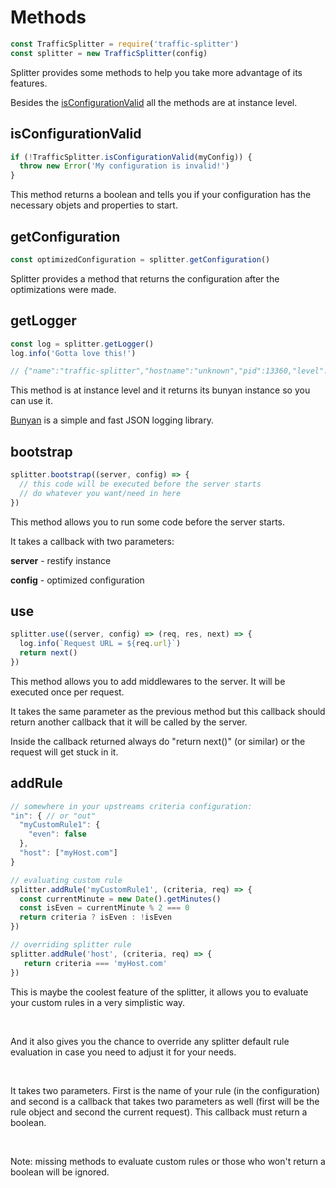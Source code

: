 # Methods

```javascript
const TrafficSplitter = require('traffic-splitter')
const splitter = new TrafficSplitter(config)
```

Splitter provides some methods to help you take more advantage of its features.

Besides the [isConfigurationValid](#isConfigurationValid) all the methods are at instance level.

## isConfigurationValid

```javascript
if (!TrafficSplitter.isConfigurationValid(myConfig)) {
  throw new Error('My configuration is invalid!')
}
```

This method returns a boolean and tells you if your configuration has the necessary objets and properties to start.

## getConfiguration

```javascript
const optimizedConfiguration = splitter.getConfiguration()
```

Splitter provides a method that returns the configuration after the optimizations were made.

## getLogger

```javascript
const log = splitter.getLogger()
log.info('Gotta love this!')

// {"name":"traffic-splitter","hostname":"unknown","pid":13360,"level":30,"msg":"Gotta love this!","time":"2017-06-01T15:56:05.897Z","v":0}
```

This method is at instance level and it returns its bunyan instance so you can use it.

[Bunyan](https://www.npmjs.com/package/bunyan) is a simple and fast JSON logging library.

## bootstrap

```javascript
splitter.bootstrap((server, config) => {
  // this code will be executed before the server starts
  // do whatever you want/need in here
})
```

This method allows you to run some code before the server starts.

It takes a callback with two parameters:

**server** - restify instance

**config** - optimized configuration

## use

```javascript
splitter.use((server, config) => (req, res, next) => {
  log.info(`Request URL = ${req.url}`)
  return next()
})
```

This method allows you to add middlewares to the server. It will be executed once per request.

It takes the same parameter as the previous method but this callback should return another callback that it will be called by the server.

Inside the callback returned always do "return next()" (or similar) or the request will get stuck in it.

## addRule


```javascript
// somewhere in your upstreams criteria configuration:
"in": { // or "out"
  "myCustomRule1": {
    "even": false
  },
  "host": ["myHost.com"]
}

// evaluating custom rule
splitter.addRule('myCustomRule1', (criteria, req) => {
  const currentMinute = new Date().getMinutes()
  const isEven = currentMinute % 2 === 0
  return criteria ? isEven : !isEven
})

// overriding splitter rule
splitter.addRule('host', (criteria, req) => {
   return criteria === 'myHost.com'
})
```

This is maybe the coolest feature of the splitter, it allows you to evaluate your custom rules in a very simplistic way.

<br>

And it also gives you the chance to override any splitter default rule evaluation in case you need to adjust it for your needs.

<br>

It takes two parameters. First is the name of your rule (in the configuration) and second is a callback that takes two parameters as well (first will be the rule object and second the current request). This callback must return a boolean.

<br>

Note: missing methods to evaluate custom rules or those who won't return a boolean will be ignored.
